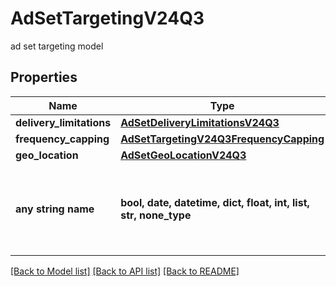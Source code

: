 # AdSetTargetingV24Q3

ad set targeting model

## Properties
Name | Type | Description | Notes
------------ | ------------- | ------------- | -------------
**delivery_limitations** | [**AdSetDeliveryLimitationsV24Q3**](AdSetDeliveryLimitationsV24Q3.md) |  | [optional] 
**frequency_capping** | [**AdSetTargetingV24Q3FrequencyCapping**](AdSetTargetingV24Q3FrequencyCapping.md) |  | [optional] 
**geo_location** | [**AdSetGeoLocationV24Q3**](AdSetGeoLocationV24Q3.md) |  | [optional] 
**any string name** | **bool, date, datetime, dict, float, int, list, str, none_type** | any string name can be used but the value must be the correct type | [optional]

[[Back to Model list]](../README.md#documentation-for-models) [[Back to API list]](../README.md#documentation-for-api-endpoints) [[Back to README]](../README.md)


